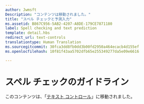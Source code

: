 ```yaml
---
author: Jwmsft
Description: "コンテンツは移動されました。"
title: "スペル チェックと予測入力"
ms.assetid: B867C956-5AB2-4207-A8DE-179CE7871180
label: Spell checking and text prediction
template: detail.hbs
redirect_url: text-controls
translationtype: Human Translation
ms.sourcegitcommit: 30fca3dd8fb0dd3b00fd2950a464ecacb4d155ef
ms.openlocfilehash: 10f81f43aa5702dfb65e255349277da5e09e6616

---
```


# スペル チェックのガイドライン

このコンテンツは、「[テキスト コントロール](text-controls.md#guidelines-for-spell-checking)」に移動されました。


<!--HONumber=Aug16_HO3-->


